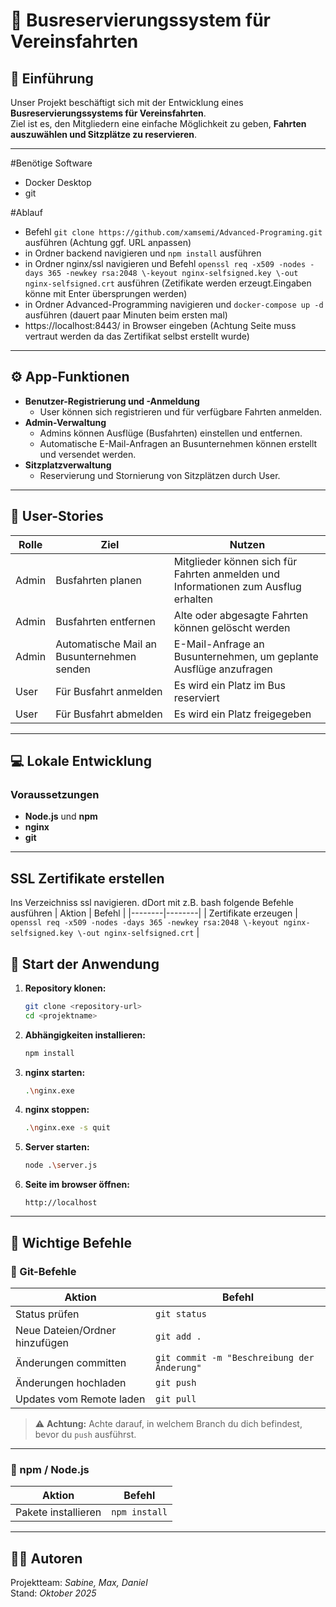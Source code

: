 # 🚌 Busreservierungssystem für Vereinsfahrten

## 📖 Einführung
Unser Projekt beschäftigt sich mit der Entwicklung eines **Busreservierungssystems für Vereinsfahrten**.  
Ziel ist es, den Mitgliedern eine einfache Möglichkeit zu geben, **Fahrten auszuwählen und Sitzplätze zu reservieren**.

---

#Benötige Software
- Docker Desktop
- git


#Ablauf
- Befehl `git clone https://github.com/xamsemi/Advanced-Programing.git` ausführen (Achtung ggf. URL anpassen)
- in Ordner backend navigieren und `npm install` ausführen
- in Ordner nginx/ssl navigieren und Befehl `openssl req -x509 -nodes -days 365 -newkey rsa:2048 \-keyout nginx-selfsigned.key \-out nginx-selfsigned.crt` ausführen (Zetifikate werden erzeugt.Eingaben könne mit Enter übersprungen werden)
- in Ordner Advanced-Programming navigieren und `docker-compose up -d` ausführen (dauert paar Minuten beim ersten mal)
- https://localhost:8443/ in Browser eingeben (Achtung Seite muss vertraut werden da das Zertifikat selbst erstellt wurde)

---

## ⚙️ App-Funktionen

- **Benutzer-Registrierung und -Anmeldung**
  - User können sich registrieren und für verfügbare Fahrten anmelden.
- **Admin-Verwaltung**
  - Admins können Ausflüge (Busfahrten) einstellen und entfernen.
  - Automatische E-Mail-Anfragen an Busunternehmen können erstellt und versendet werden.
- **Sitzplatzverwaltung**
  - Reservierung und Stornierung von Sitzplätzen durch User.
  
---

## 🧩 User-Stories

| Rolle  | Ziel | Nutzen |
|--------|------|--------|
| Admin  | Busfahrten planen | Mitglieder können sich für Fahrten anmelden und Informationen zum Ausflug erhalten |
| Admin  | Busfahrten entfernen | Alte oder abgesagte Fahrten können gelöscht werden |
| Admin  | Automatische Mail an Busunternehmen senden | E-Mail-Anfrage an Busunternehmen, um geplante Ausflüge anzufragen |
| User   | Für Busfahrt anmelden | Es wird ein Platz im Bus reserviert |
| User   | Für Busfahrt abmelden | Es wird ein Platz freigegeben |

---

## 💻 Lokale Entwicklung

### Voraussetzungen
- **Node.js** und **npm**
- **nginx**
- **git**

---

## SSL Zertifikate erstellen
Ins Verzeichniss ssl navigieren. dDort mit z.B. bash folgende Befehle ausführen
| Aktion | Befehl |
|--------|--------|
| Zertifikate erzeugen  | `openssl req -x509 -nodes -days 365 -newkey rsa:2048 \-keyout nginx-selfsigned.key \-out nginx-selfsigned.crt` |


## 🚀 Start der Anwendung

1. **Repository klonen:**
   ```bash
   git clone <repository-url>
   cd <projektname>
   ```

2. **Abhängigkeiten installieren:**
   ```bash
   npm install
   ```

3. **nginx starten:**
   ```bash
   .\nginx.exe
   ```

4. **nginx stoppen:**
   ```bash
   .\nginx.exe -s quit
   ```
5. **Server starten:**
   ```bash
   node .\server.js
   ```
6. **Seite im browser öffnen:**
   ```Browser
   http://localhost
   ```


---


## 🧠 Wichtige Befehle

### 🔧 Git-Befehle
| Aktion | Befehl |
|--------|--------|
| Status prüfen | `git status` |
| Neue Dateien/Ordner hinzufügen | `git add .` |
| Änderungen committen | `git commit -m "Beschreibung der Änderung"` |
| Änderungen hochladen | `git push` |
| Updates vom Remote laden | `git pull` |

> ⚠️ **Achtung:** Achte darauf, in welchem Branch du dich befindest, bevor du `push` ausführst.

---

### 🧩 npm / Node.js
| Aktion | Befehl |
|--------|--------|
| Pakete installieren | `npm install` |

---


## 🧑‍💻 Autoren
Projektteam: *Sabine, Max, Daniel*  
Stand: *Oktober 2025*

